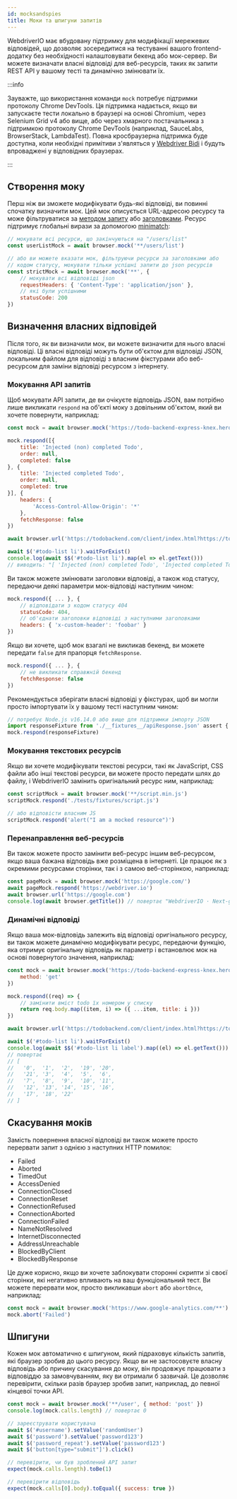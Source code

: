 ```yaml
---
id: mocksandspies
title: Моки та шпигуни запитів
---
```


WebdriverIO має вбудовану підтримку для модифікації мережевих відповідей, що дозволяє зосередитися на тестуванні вашого frontend-додатку без необхідності налаштовувати бекенд або мок-сервер. Ви можете визначати власні відповіді для веб-ресурсів, таких як запити REST API у вашому тесті та динамічно змінювати їх.

:::info

Зауважте, що використання команди `mock` потребує підтримки протоколу Chrome DevTools. Ця підтримка надається, якщо ви запускаєте тести локально в браузері на основі Chromium, через Selenium Grid v4 або вище, або через хмарного постачальника з підтримкою протоколу Chrome DevTools (наприклад, SauceLabs, BrowserStack, LambdaTest). Повна кросбраузерна підтримка буде доступна, коли необхідні примітиви з'являться у [Webdriver Bidi](https://wpt.fyi/results/webdriver/tests/bidi/network?label=experimental&label=master&aligned) і будуть впроваджені у відповідних браузерах.

:::

## Створення моку

Перш ніж ви зможете модифікувати будь-які відповіді, ви повинні спочатку визначити мок. Цей мок описується URL-адресою ресурсу та може фільтруватися за [методом запиту](https://developer.mozilla.org/en-US/docs/Web/HTTP/Methods) або [заголовками](https://developer.mozilla.org/en-US/docs/Web/HTTP/Headers). Ресурс підтримує глобальні вирази за допомогою [minimatch](https://www.npmjs.com/package/minimatch):

```js
// мокувати всі ресурси, що закінчуються на "/users/list"
const userListMock = await browser.mock('**/users/list')

// або ви можете вказати мок, фільтруючи ресурси за заголовками або
// кодом статусу, мокувати тільки успішні запити до json ресурсів
const strictMock = await browser.mock('**', {
    // мокувати всі відповіді json
    requestHeaders: { 'Content-Type': 'application/json' },
    // які були успішними
    statusCode: 200
})
```

## Визначення власних відповідей

Після того, як ви визначили мок, ви можете визначити для нього власні відповіді. Ці власні відповіді можуть бути об'єктом для відповіді JSON, локальним файлом для відповіді з власним фікстурами або веб-ресурсом для заміни відповіді ресурсом з інтернету.

### Мокування API запитів

Щоб мокувати API запити, де ви очікуєте відповідь JSON, вам потрібно лише викликати `respond` на об'єкті моку з довільним об'єктом, який ви хочете повернути, наприклад:

```js
const mock = await browser.mock('https://todo-backend-express-knex.herokuapp.com/')

mock.respond([{
    title: 'Injected (non) completed Todo',
    order: null,
    completed: false
}, {
    title: 'Injected completed Todo',
    order: null,
    completed: true
}], {
    headers: {
        'Access-Control-Allow-Origin': '*'
    },
    fetchResponse: false
})

await browser.url('https://todobackend.com/client/index.html?https://todo-backend-express-knex.herokuapp.com/')

await $('#todo-list li').waitForExist()
console.log(await $$('#todo-list li').map(el => el.getText()))
// виводить: "[ 'Injected (non) completed Todo', 'Injected completed Todo' ]"
```

Ви також можете змінювати заголовки відповіді, а також код статусу, передаючи деякі параметри мок-відповіді наступним чином:

```js
mock.respond({ ... }, {
    // відповідати з кодом статусу 404
    statusCode: 404,
    // об'єднати заголовки відповіді з наступними заголовками
    headers: { 'x-custom-header': 'foobar' }
})
```

Якщо ви хочете, щоб мок взагалі не викликав бекенд, ви можете передати `false` для прапорця `fetchResponse`.

```js
mock.respond({ ... }, {
    // не викликати справжній бекенд
    fetchResponse: false
})
```

Рекомендується зберігати власні відповіді у фікстурах, щоб ви могли просто імпортувати їх у вашому тесті наступним чином:

```js
// потребує Node.js v16.14.0 або вище для підтримки імпорту JSON
import responseFixture from './__fixtures__/apiResponse.json' assert { type: 'json' }
mock.respond(responseFixture)
```

### Мокування текстових ресурсів

Якщо ви хочете модифікувати текстові ресурси, такі як JavaScript, CSS файли або інші текстові ресурси, ви можете просто передати шлях до файлу, і WebdriverIO замінить оригінальний ресурс ним, наприклад:

```js
const scriptMock = await browser.mock('**/script.min.js')
scriptMock.respond('./tests/fixtures/script.js')

// або відповісти власним JS
scriptMock.respond('alert("I am a mocked resource")')
```

### Перенаправлення веб-ресурсів

Ви також можете просто замінити веб-ресурс іншим веб-ресурсом, якщо ваша бажана відповідь вже розміщена в інтернеті. Це працює як з окремими ресурсами сторінки, так і з самою веб-сторінкою, наприклад:

```js
const pageMock = await browser.mock('https://google.com/')
await pageMock.respond('https://webdriver.io')
await browser.url('https://google.com')
console.log(await browser.getTitle()) // повертає "WebdriverIO · Next-gen browser and mobile automation test framework for Node.js"
```

### Динамічні відповіді

Якщо ваша мок-відповідь залежить від відповіді оригінального ресурсу, ви також можете динамічно модифікувати ресурс, передаючи функцію, яка отримує оригінальну відповідь як параметр і встановлює мок на основі повернутого значення, наприклад:

```js
const mock = await browser.mock('https://todo-backend-express-knex.herokuapp.com/', {
    method: 'get'
})

mock.respond((req) => {
    // замінити вміст todo їх номером у списку
    return req.body.map((item, i) => ({ ...item, title: i }))
})

await browser.url('https://todobackend.com/client/index.html?https://todo-backend-express-knex.herokuapp.com/')

await $('#todo-list li').waitForExist()
console.log(await $$('#todo-list li label').map((el) => el.getText()))
// повертає
// [
//   '0',  '1',  '2',  '19', '20',
//   '21', '3',  '4',  '5',  '6',
//   '7',  '8',  '9',  '10', '11',
//   '12', '13', '14', '15', '16',
//   '17', '18', '22'
// ]
```

## Скасування моків

Замість повернення власної відповіді ви також можете просто перервати запит з однією з наступних HTTP помилок:

- Failed
- Aborted
- TimedOut
- AccessDenied
- ConnectionClosed
- ConnectionReset
- ConnectionRefused
- ConnectionAborted
- ConnectionFailed
- NameNotResolved
- InternetDisconnected
- AddressUnreachable
- BlockedByClient
- BlockedByResponse

Це дуже корисно, якщо ви хочете заблокувати сторонні скрипти зі своєї сторінки, які негативно впливають на ваш функціональний тест. Ви можете перервати мок, просто викликавши `abort` або `abortOnce`, наприклад:

```js
const mock = await browser.mock('https://www.google-analytics.com/**')
mock.abort('Failed')
```

## Шпигуни

Кожен мок автоматично є шпигуном, який підраховує кількість запитів, які браузер зробив до цього ресурсу. Якщо ви не застосовуєте власну відповідь або причину скасування до моку, він продовжує працювати з відповіддю за замовчуванням, яку ви отримали б зазвичай. Це дозволяє перевірити, скільки разів браузер зробив запит, наприклад, до певної кінцевої точки API.

```js
const mock = await browser.mock('**/user', { method: 'post' })
console.log(mock.calls.length) // повертає 0

// зареєструвати користувача
await $('#username').setValue('randomUser')
await $('password').setValue('password123')
await $('password_repeat').setValue('password123')
await $('button[type="submit"]').click()

// перевірити, чи був зроблений API запит
expect(mock.calls.length).toBe(1)

// перевірити відповідь
expect(mock.calls[0].body).toEqual({ success: true })
```